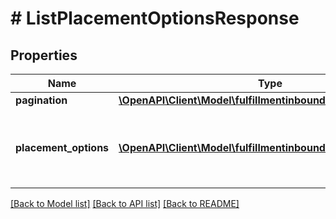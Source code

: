 # # ListPlacementOptionsResponse

## Properties

Name | Type | Description | Notes
------------ | ------------- | ------------- | -------------
**pagination** | [**\OpenAPI\Client\Model\fulfillmentinbound\Pagination**](Pagination.md) |  | [optional]
**placement_options** | [**\OpenAPI\Client\Model\fulfillmentinbound\PlacementOption[]**](PlacementOption.md) | Placement options generated for the inbound plan. |

[[Back to Model list]](../../README.md#models) [[Back to API list]](../../README.md#endpoints) [[Back to README]](../../README.md)

